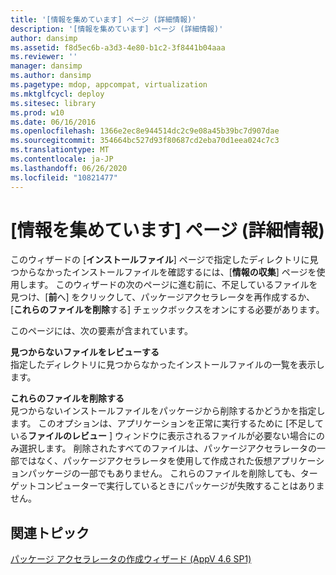 ```yaml
---
title: '[情報を集めています] ページ (詳細情報)'
description: '[情報を集めています] ページ (詳細情報)'
author: dansimp
ms.assetid: f8d5ec6b-a3d3-4e80-b1c2-3f8441b04aaa
ms.reviewer: ''
manager: dansimp
ms.author: dansimp
ms.pagetype: mdop, appcompat, virtualization
ms.mktglfcycl: deploy
ms.sitesec: library
ms.prod: w10
ms.date: 06/16/2016
ms.openlocfilehash: 1366e2ec8e944514dc2c9e08a45b39bc7d907dae
ms.sourcegitcommit: 354664bc527d93f80687cd2eba70d1eea024c7c3
ms.translationtype: MT
ms.contentlocale: ja-JP
ms.lasthandoff: 06/26/2020
ms.locfileid: "10821477"
---
```

# [情報を集めています] ページ (詳細情報)


このウィザードの [**インストールファイル**] ページで指定したディレクトリに見つからなかったインストールファイルを確認するには、[**情報の収集**] ページを使用します。 このウィザードの次のページに進む前に、不足しているファイルを見つけ、[**前**へ] をクリックして、パッケージアクセラレータを再作成するか、[**これらのファイルを削除**する] チェックボックスをオンにする必要があります。

このページには、次の要素が含まれています。

<a href="" id="review-missing-files"></a>**見つからないファイルをレビューする**  
指定したディレクトリに見つからなかったインストールファイルの一覧を表示します。

<a href="" id="remove-these-files"></a>**これらのファイルを削除する**  
見つからないインストールファイルをパッケージから削除するかどうかを指定します。 このオプションは、アプリケーションを正常に実行するために [不足している**ファイルのレビュー** ] ウィンドウに表示されるファイルが必要ない場合にのみ選択します。 削除されたすべてのファイルは、パッケージアクセラレータの一部ではなく、パッケージアクセラレータを使用して作成された仮想アプリケーションパッケージの一部でもありません。 これらのファイルを削除しても、ターゲットコンピューターで実行しているときにパッケージが失敗することはありません。

## 関連トピック


[パッケージ アクセラレータの作成ウィザード (AppV 4.6 SP1)](create-package-accelerator-wizard--appv-46-sp1-.md)

 

 





